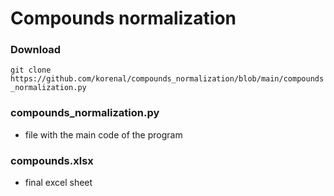 # Compounds normalization

### Download
`git clone https://github.com/korenal/compounds_normalization/blob/main/compounds_normalization.py`

### compounds_normalization.py
- file with the main code of the program

### compounds.xlsx
- final excel sheet
